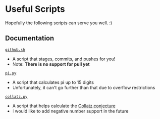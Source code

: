 # Useful Scripts

Hopefully the following scripts can serve you well. :)

## Documentation

[`github.sh`](shell/github.sh)
    <ul>
        <li>A script that stages, commits, and pushes for you!
        <li>Note: **There is no support for pull yet**
    </ul>
    
[`pi.py`](python/pi.py)
    <ul>
        <li>A script that calculates pi up to 15 digits
        <li>Unfortunately, it can't go further than that due to overflow restrictions
    </ul>

[`collatz.py`](python/collatz.py)
    <ul>
        <li>A script that helps calculate the <a href="https://en.wikipedia.org/wiki/Collatz_conjecture">Collatz conjecture</a>
        <li>I would like to add negative number support in the future
    </ul>

